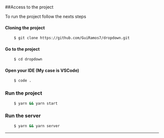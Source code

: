 ##Access to the project

To run the project follow the nexts steps

#### Cloning the project

```bash
    $ git clone https://github.com/GuiRamos7/dropdown.git
```

#### Go to the project

```bash
    $ cd dropdown
```

#### Open your IDE (My case is VSCode)

```bash
    $ code .
```

### Run the project

```bash
    $ yarn && yarn start
```

### Run the server
```bash
    $ yarn && yarn server
```
---
